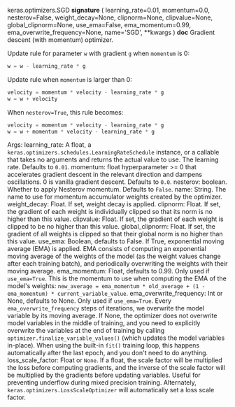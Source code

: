 keras.optimizers.SGD
__signature__
(
  learning_rate=0.01,
  momentum=0.0,
  nesterov=False,
  weight_decay=None,
  clipnorm=None,
  clipvalue=None,
  global_clipnorm=None,
  use_ema=False,
  ema_momentum=0.99,
  ema_overwrite_frequency=None,
  name='SGD',
  **kwargs
)
__doc__
Gradient descent (with momentum) optimizer.

Update rule for parameter `w` with gradient `g` when `momentum` is 0:

```python
w = w - learning_rate * g
```

Update rule when `momentum` is larger than 0:

```python
velocity = momentum * velocity - learning_rate * g
w = w + velocity
```

When `nesterov=True`, this rule becomes:

```python
velocity = momentum * velocity - learning_rate * g
w = w + momentum * velocity - learning_rate * g
```

Args:
    learning_rate: A float, a
        `keras.optimizers.schedules.LearningRateSchedule` instance, or
        a callable that takes no arguments and returns the actual value to
        use. The learning rate. Defaults to `0.01`.
    momentum: float hyperparameter >= 0 that accelerates gradient descent in
        the relevant direction and dampens oscillations. 0 is vanilla
        gradient descent. Defaults to `0.0`.
    nesterov: boolean. Whether to apply Nesterov momentum.
        Defaults to `False`.
    name: String. The name to use
      for momentum accumulator weights created by
      the optimizer.
    weight_decay: Float. If set, weight decay is applied.
    clipnorm: Float. If set, the gradient of each weight is individually
      clipped so that its norm is no higher than this value.
    clipvalue: Float. If set, the gradient of each weight is clipped to be
      no higher than this value.
    global_clipnorm: Float. If set, the gradient of all weights is clipped
      so that their global norm is no higher than this value.
    use_ema: Boolean, defaults to False. If True, exponential moving average
      (EMA) is applied. EMA consists of computing an exponential moving
      average of the weights of the model (as the weight values change after
      each training batch), and periodically overwriting the weights with
      their moving average.
    ema_momentum: Float, defaults to 0.99. Only used if `use_ema=True`.
      This is the momentum to use when computing
      the EMA of the model's weights:
      `new_average = ema_momentum * old_average + (1 - ema_momentum) *
      current_variable_value`.
    ema_overwrite_frequency: Int or None, defaults to None. Only used if
      `use_ema=True`. Every `ema_overwrite_frequency` steps of iterations,
      we overwrite the model variable by its moving average.
      If None, the optimizer
      does not overwrite model variables in the middle of training, and you
      need to explicitly overwrite the variables at the end of training
      by calling `optimizer.finalize_variable_values()`
      (which updates the model
      variables in-place). When using the built-in `fit()` training loop,
      this happens automatically after the last epoch,
      and you don't need to do anything.
    loss_scale_factor: Float or `None`. If a float, the scale factor will
      be multiplied the loss before computing gradients, and the inverse of
      the scale factor will be multiplied by the gradients before updating
      variables. Useful for preventing underflow during mixed precision
      training. Alternately, `keras.optimizers.LossScaleOptimizer` will
      automatically set a loss scale factor.
